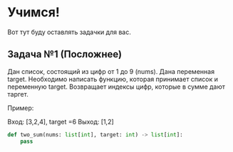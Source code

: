 # Учимся!
Вот тут буду оставлять задачки для вас.


## Задача №1 (Посложнее)
Дан список, состоящий из цифр от 1 до 9 (nums).
Дана переменная target. 
Необходимо написать функцию, которая принимает список и переменную target. 
Возвращает индексы цифр, которые в сумме дают таргет.

Пример:

Вход: [3,2,4], target =6
Выход: [1,2]


```python
def two_sum(nums: list[int], target: int) -> list[int]:
    pass
```
